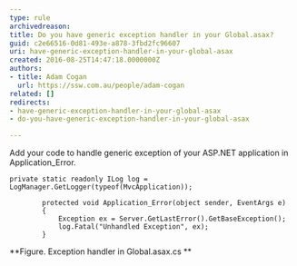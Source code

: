 ```yaml
---
type: rule
archivedreason: 
title: Do you have generic exception handler in your Global.asax?
guid: c2e66516-0d81-493e-a878-3fbd2fc96607
uri: have-generic-exception-handler-in-your-global-asax
created: 2016-08-25T14:47:18.0000000Z
authors:
- title: Adam Cogan
  url: https://ssw.com.au/people/adam-cogan
related: []
redirects:
- have-generic-exception-handler-in-your-global-asax
- do-you-have-generic-exception-handler-in-your-global-asax

---
```


Add your code to handle generic exception of your ASP.NET application in Application\_Error.

<!--endintro-->



```
private static readonly ILog log = LogManager.GetLogger(typeof(MvcApplication));

        protected void Application_Error(object sender, EventArgs e)
        {
            Exception ex = Server.GetLastError().GetBaseException();
            log.Fatal("Unhandled Exception", ex);
        }
```


 **Figure. Exception handler in Global.asax.cs
**
